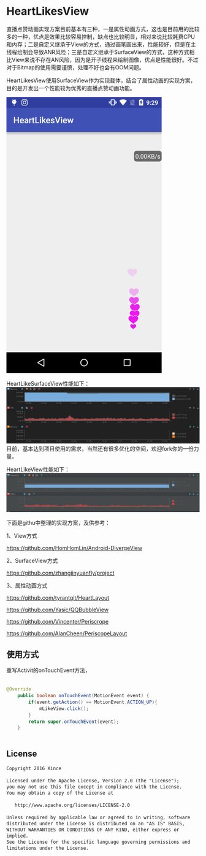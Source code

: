 # HeartLikesView
直播点赞动画实现方案目前基本有三种，一是属性动画方式，这也是目前用的比较多的一种，优点是效果比较容易控制，缺点也比较明显，相对来说比较耗费CPU和内存；二是自定义继承于View的方式，通过画笔画出来，性能较好，但是在主线程绘制会导致ANR风险；三是自定义继承于SurfaceView的方式，这种方式相比View来说不存在AN风险，因为是开子线程来绘制图像，优点是性能很好。不过对于Bitmap的使用需要谨慎，处理不好也会有OOM问题。


HeartLikesView使用SurfaceView作为实现载体，结合了属性动画的实现方案，目的是开发出一个性能较为优秀的直播点赞动画功能。

![device-2016-07-12-212947-7266.png](art/device-2016-07-12-212947-7266.png)

HeartLikeSurfaceView性能如下：
![20160713103120.png](art/20160713103120.png)
目前，基本达到项目使用的需求，当然还有很多优化的空间，欢迎fork你的一份力量。

HeartLikeView性能如下：
![20160713103120.png](art/2016-08-02-snapshot.png)

下面是githu中整理的实现方案，及供参考：

1、View方式

https://github.com/HomHomLin/Android-DivergeView


2、SurfaceView方式

https://github.com/zhangjinyuanfly/project

3、属性动画方式

https://github.com/tyrantgit/HeartLayout


https://github.com/Yasic/QQBubbleView


https://github.com/Vincenter/Periscrope


https://github.com/AlanCheen/PeriscopeLayout

## 使用方式

重写Activit的onTouchEvent方法，
```java

@Override
    public boolean onTouchEvent(MotionEvent event) {
        if(event.getAction() == MotionEvent.ACTION_UP){
            mLikeView.click();
        }
        return super.onTouchEvent(event);
    }
  
```

## License

    Copyright 2016 Kince

    Licensed under the Apache License, Version 2.0 (the "License");
    you may not use this file except in compliance with the License.
    You may obtain a copy of the License at

       http://www.apache.org/licenses/LICENSE-2.0

    Unless required by applicable law or agreed to in writing, software
    distributed under the License is distributed on an "AS IS" BASIS,
    WITHOUT WARRANTIES OR CONDITIONS OF ANY KIND, either express or implied.
    See the License for the specific language governing permissions and
    limitations under the License.
